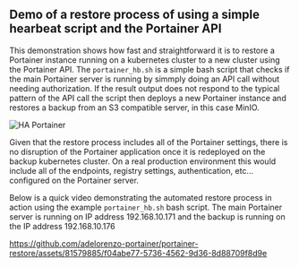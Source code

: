 ## Demo of a restore process of using a simple hearbeat script and the Portainer API

This demonstration shows how fast and straightforward it is to restore a Portainer instance running on a kubernetes cluster to a new cluster using the Portainer API. The `portainer_hb.sh` is a simple bash script that checks if the main Portainer server is running by simmply doing an API call without needing authorization. If the result output does not respond to the typical pattern of the API call the script then deploys a new Portainer instance and restores a backup from an S3 compatible server, in this case MinIO.

![HA Portainer](https://github.com/adelorenzo-portainer/portainer-restore/assets/81579885/c57f6cd9-a70c-42d2-b671-85adb0488a36)

Given that the restore process includes all of the Portainer settings, there is no disruption of the Portainer application once it is redeployed on the backup kubernetes cluster. On a real production environment this would include all of the endpoints, registry settings, authentication, etc... configured on the Portainer server.

Below is a quick video demonstrating the automated restore process in action using the example `portainer_hb.sh` bash script. The main Portainer server is running on IP address 192.168.10.171 and the backup is running on the IP address 192.168.10.176

https://github.com/adelorenzo-portainer/portainer-restore/assets/81579885/f04abe77-5736-4562-9d36-8d88709f8d9e
